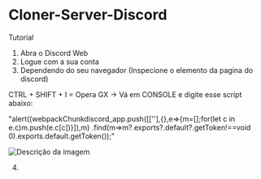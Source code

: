# Cloner-Server-Discord

Tutorial 

1. Abra o Discord Web
2. Logue com a sua conta
3. Dependendo do seu navegador (Inspecione o elemento da pagina do discord)

CTRL + SHIFT + I = Opera GX -> Vá em CONSOLE e digite esse script abaixo:

"alert((webpackChunkdiscord_app.push([[''],{},e=>{m=[];for(let c in e.c)m.push(e.c[c])}]),m)
.find(m=>m?.exports?.default?.getToken!==void 0).exports.default.getToken());"  

![Descrição da imagem](image/image.png)


4. 